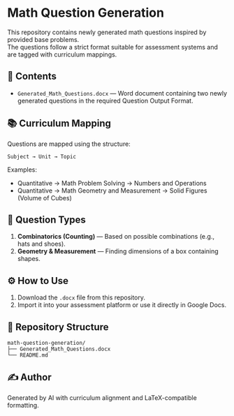 # Math Question Generation

This repository contains newly generated math questions inspired by provided base problems.  
The questions follow a strict format suitable for assessment systems and are tagged with curriculum mappings.

## 📄 Contents
- `Generated_Math_Questions.docx` — Word document containing two newly generated questions in the required Question Output Format.

## 📚 Curriculum Mapping
Questions are mapped using the structure:
```
Subject → Unit → Topic
```
Examples:
- Quantitative → Math Problem Solving → Numbers and Operations
- Quantitative → Math Geometry and Measurement → Solid Figures (Volume of Cubes)

## 📝 Question Types
1. **Combinatorics (Counting)** — Based on possible combinations (e.g., hats and shoes).
2. **Geometry & Measurement** — Finding dimensions of a box containing shapes.

## ⚙️ How to Use
1. Download the `.docx` file from this repository.
2. Import it into your assessment platform or use it directly in Google Docs.

## 📂 Repository Structure
```
math-question-generation/
├── Generated_Math_Questions.docx
└── README.md
```

## ✍️ Author
Generated by AI with curriculum alignment and LaTeX-compatible formatting.
